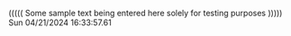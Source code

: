((((( Some sample text being entered here solely for testing purposes ))))) Sun 04/21/2024 16:33:57.61
